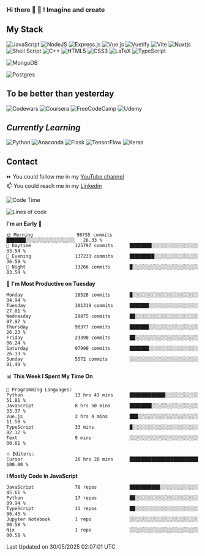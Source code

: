 ### Hi there 👋 🤖 ! Imagine and create

## My Stack
![JavaScript](https://img.shields.io/badge/javascript-%23323330.svg?style=for-the-badge&logo=javascript&logoColor=%23F7DF1E) ![NodeJS](https://img.shields.io/badge/node.js-6DA55F?style=for-the-badge&logo=node.js&logoColor=white) <img alt="Express.js" src="https://img.shields.io/badge/express.js%20-%23404d59.svg?&style=for-the-badge"/> ![Vue.js](https://img.shields.io/badge/vuejs-%2335495e.svg?style=for-the-badge&logo=vuedotjs&logoColor=%234FC08D) ![Vuetify](https://img.shields.io/badge/Vuetify-1867C0?style=for-the-badge&logo=vuetify&logoColor=AEDDFF) ![Vite](https://img.shields.io/badge/vite-%23646CFF.svg?style=for-the-badge&logo=vite&logoColor=white) ![Nuxtjs](https://img.shields.io/badge/Nuxt-002E3B?style=for-the-badge&logo=nuxtdotjs&logoColor=#00DC82) ![Shell Script](https://img.shields.io/badge/shell_script-%23121011.svg?style=for-the-badge&logo=gnu-bash&logoColor=white) ![C++](https://img.shields.io/badge/c++-%2300599C.svg?style=for-the-badge&logo=c%2B%2B&logoColor=white) ![HTML5](https://img.shields.io/badge/html5-%23E34F26.svg?style=for-the-badge&logo=html5&logoColor=white) ![CSS3](https://img.shields.io/badge/css3-%231572B6.svg?style=for-the-badge&logo=css3&logoColor=white) ![LaTeX](https://img.shields.io/badge/latex-%23008080.svg?style=for-the-badge&logo=latex&logoColor=white) ![TypeScript](https://img.shields.io/badge/typescript-%23007ACC.svg?style=for-the-badge&logo=typescript&logoColor=white)
<div>
  <img alt="MongoDB" src ="https://img.shields.io/badge/MongoDB-%234ea94b.svg?&style=for-the-badge&logo=mongodb&logoColor=white"/>
  
  ![Postgres](https://img.shields.io/badge/postgres-%23316192.svg?style=for-the-badge&logo=postgresql&logoColor=white)
</div>

## To be better than yesterday
![Codewars](https://img.shields.io/badge/Codewars-B1361E?style=for-the-badge&logo=codewars&logoColor=grey)
  ![Coursera](https://img.shields.io/badge/Coursera-%230056D2.svg?style=for-the-badge&logo=Coursera&logoColor=white)
  ![FreeCodeCamp](https://img.shields.io/badge/Freecodecamp-%23123.svg?&style=for-the-badge&logo=freecodecamp&logoColor=green)
  ![Udemy](https://img.shields.io/badge/Udemy-A435F0?style=for-the-badge&logo=Udemy&logoColor=white)

## *Currently Learning*
![Python](https://img.shields.io/badge/python-3670A0?style=for-the-badge&logo=python&logoColor=ffdd54) ![Anaconda](https://img.shields.io/badge/Anaconda-%2344A833.svg?style=for-the-badge&logo=anaconda&logoColor=white) 
![Flask](https://img.shields.io/badge/flask-%23000.svg?style=for-the-badge&logo=flask&logoColor=white) ![TensorFlow](https://img.shields.io/badge/TensorFlow-%23FF6F00.svg?style=for-the-badge&logo=TensorFlow&logoColor=white) ![Keras](https://img.shields.io/badge/Keras-%23D00000.svg?style=for-the-badge&logo=Keras&logoColor=white)

## Contact
⏩ You could follow me in my <a href="https://www.youtube.com/c/ViktorJimenezF" target="blank">YouTube channel</a>   <br>
📫 You could reach me in my <a href="https://www.linkedin.com/in/victorjuanjimenez/" target="blank">Linkedin</a>  

<!--START_SECTION:waka-->
![Code Time](http://img.shields.io/badge/Code%20Time-3%2C541%20hrs%2056%20mins-blue)

![Lines of code](https://img.shields.io/badge/From%20Hello%20World%20I%27ve%20Written-655.6%20million%20lines%20of%20code-blue)

**I'm an Early 🐤** 

```text
🌞 Morning                98755 commits       ███████░░░░░░░░░░░░░░░░░░   26.33 % 
🌆 Daytime                125797 commits      ████████░░░░░░░░░░░░░░░░░   33.54 % 
🌃 Evening                137233 commits      █████████░░░░░░░░░░░░░░░░   36.59 % 
🌙 Night                  13266 commits       █░░░░░░░░░░░░░░░░░░░░░░░░   03.54 % 
```
📅 **I'm Most Productive on Tuesday** 

```text
Monday                   18528 commits       █░░░░░░░░░░░░░░░░░░░░░░░░   04.94 % 
Tuesday                  101319 commits      ███████░░░░░░░░░░░░░░░░░░   27.01 % 
Wednesday                29875 commits       ██░░░░░░░░░░░░░░░░░░░░░░░   07.97 % 
Thursday                 98377 commits       ███████░░░░░░░░░░░░░░░░░░   26.23 % 
Friday                   23390 commits       ██░░░░░░░░░░░░░░░░░░░░░░░   06.24 % 
Saturday                 97990 commits       ███████░░░░░░░░░░░░░░░░░░   26.13 % 
Sunday                   5572 commits        ░░░░░░░░░░░░░░░░░░░░░░░░░   01.49 % 
```


📊 **This Week I Spent My Time On** 

```text
💬 Programming Languages: 
Python                   13 hrs 43 mins      █████████████░░░░░░░░░░░░   51.81 % 
JavaScript               8 hrs 50 mins       ████████░░░░░░░░░░░░░░░░░   33.37 % 
Vue.js                   3 hrs 4 mins        ███░░░░░░░░░░░░░░░░░░░░░░   11.59 % 
TypeScript               33 mins             █░░░░░░░░░░░░░░░░░░░░░░░░   02.12 % 
Text                     9 mins              ░░░░░░░░░░░░░░░░░░░░░░░░░   00.61 % 

🔥 Editors: 
Cursor                   26 hrs 28 mins      █████████████████████████   100.00 % 
```

**I Mostly Code in JavaScript** 

```text
JavaScript               78 repos            ███████████░░░░░░░░░░░░░░   45.61 % 
Python                   17 repos            ██░░░░░░░░░░░░░░░░░░░░░░░   09.94 % 
TypeScript               11 repos            ██░░░░░░░░░░░░░░░░░░░░░░░   06.43 % 
Jupyter Notebook         1 repo              ░░░░░░░░░░░░░░░░░░░░░░░░░   00.58 % 
Nix                      1 repo              ░░░░░░░░░░░░░░░░░░░░░░░░░   00.58 % 
```




 Last Updated on 30/05/2025 02:07:01 UTC
<!--END_SECTION:waka-->

<!--
**ViktorJJF/ViktorJJF** is a ✨ _special_ ✨ repository because its `README.md` (this file) appears on your GitHub profile.



Here are some ideas to get you started:

- 🔭 I’m currently working on ...
- 🌱 I’m currently learning ...
- 👯 I’m looking to collaborate on ...
- 🤔 I’m looking for help with ...
- 💬 Ask me about ...
- 📫 How to reach me: ...
- 😄 Pronouns: ...
- ⚡ Fun fact: ...
-->
